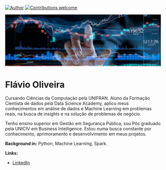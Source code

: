 [![Author](https://img.shields.io/badge/author-FlavioHO-blue.svg)](https://www.linkedin.com/in/flávio-oliveira-978019115) 
[![Contributions welcome](https://img.shields.io/badge/contributions-welcome-brightgreen.svg?style=flat)](https://https://github.com/FlavioHOliveira/Data_Science)

<p align="center">
  <img src="https://github.com/FlavioHOliveira/Data_Science/blob/master/Logo.jpg?raw=true" >
</p>

# Flávio Oliveira

Cursando Ciências da Computação pela UNIFRAN. Aluno da Formação Cientista de dados pela Data Science Academy, aplico meus conhecimentos em análise de dados e Machine Learning
em problemas reais, na busca de insights e na solução de problemas de negócio.

Tenho ensino superior em Gestão em Segurança Pública, sou Pós graduado pela UNICIV em Business Intelligence. Estou numa
busca constante por conhecimento, aprimoramento e desenvolvimento em meus projetos.

**Background in:** Python, Machine Learning, Spark.

**Links:**
* [LinkedIn](https://www.linkedin.com/in/flávio-oliveira-978019115)









